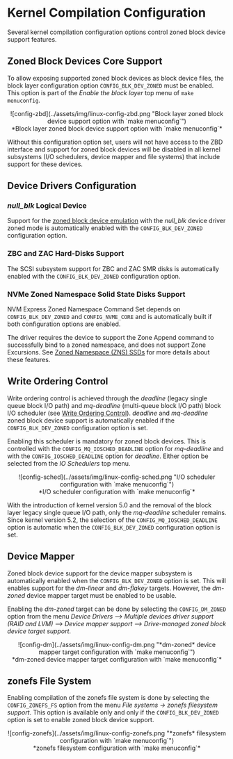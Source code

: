 # Kernel Compilation Configuration

Several kernel compilation configuration options control zoned block device
support features.

## Zoned Block Devices Core Support

To allow exposing supported zoned block devices as block device files, the block
layer configuration option `CONFIG_BLK_DEV_ZONED` must be enabled. This option
is part of the *Enable the block layer* top menu of `make menuconfig`.

<center>
![config-zbd](../assets/img/linux-config-zbd.png "Block layer zoned block device support option with `make menuconfig`")
<br>*Block layer zoned block device support option with `make menuconfig`*</br>
</center>

Without this configuration option set, users will not have access to the ZBD
interface and support for zoned block devices will be disabled in all kernel
subsystems (I/O schedulers, device mapper and file systems) that include support
for these devices.

## Device Drivers Configuration

### *null_blk* Logical Device

Support for the [zoned block device emulation](/getting-started/nullblk) with
the *null_blk* device driver zoned mode is automatically enabled with the
`CONFIG_BLK_DEV_ZONED` configuration option.

### ZBC and ZAC Hard-Disks Support

The SCSI subsystem support for ZBC and ZAC SMR disks is automatically enabled
with the `CONFIG_BLK_DEV_ZONED` configuration option.

### NVMe Zoned Namespace Solid State Disks Support

NVM Express Zoned Namespace Command Set depends on `CONFIG_BLK_DEV_ZONED` and
`CONFIG_NVME_CORE` and is automatically built if both configuration options are
enabled.

The driver requires the device to support the Zone Append command to
successfully bind to a zoned namespace, and does not support Zone Excursions.
See [Zoned Namespace (ZNS) SSDs](/introduction/zns) for more details about
these features.

## Write Ordering Control

Write ordering control is achieved through the *deadline* (legacy single queue
block I/O path) and *mq-deadline* (multi-queue block I/O path) block I/O
scheduler (see [Write Ordering Control](sched.md)). *deadline* and *mq-deadline*
zoned block device support is automatically enabled if the
`CONFIG_BLK_DEV_ZONED` configuration option is set.

Enabling this scheduler is mandatory for zoned block devices. This is
controlled with the `CONFIG_MQ_IOSCHED_DEADLINE` option for *mq-deadline* and
with the `CONFIG_IOSCHED_DEADLINE` option for *deadline*. Either option be
selected from the *IO Schedulers* top menu.

<center>
![config-sched](../assets/img/linux-config-sched.png "I/O scheduler configuration with `make menuconfig`")
<br>*I/O scheduler configuration with `make menuconfig`*</br>
</center>

With the introduction of kernel version 5.0 and the removal of the block layer
legacy single queue I/O path, only the *mq-deadline* scheduler remains. Since
kernel version 5.2, the selection of the `CONFIG_MQ_IOSCHED_DEADLINE` option is
automatic when the `CONFIG_BLK_DEV_ZONED` configuration option is set. 

## Device Mapper

Zoned block device support for the device mapper subsystem is automatically
enabled when the `CONFIG_BLK_DEV_ZONED` option is set. This will enables support
for the *dm-linear* and *dm-flakey* targets. However, the *dm-zoned*
device mapper target must be enabled to be usable.

Enabling the *dm-zoned* target can be done by selecting the `CONFIG_DM_ZONED`
option from the menu *Device Drivers --> Multiple devices driver support (RAID
and LVM) --> Device mapper support --> Drive-managed zoned block device target
support*.

<center>
![config-dm](../assets/img/linux-config-dm.png "*dm-zoned* device mapper target configuration with `make menuconfig`")
<br>*dm-zoned device mapper target configuration with `make menuconfig`*</br>
</center>

## zonefs File System

Enabling compilation of the zonefs file system is done by selecting the
`CONFIG_ZONEFS_FS` option from the menu *File systems -> zonefs filesystem
support*. This option is available only and only if the `CONFIG_BLK_DEV_ZONED`
option is set to enable zoned block device support.

<center>
![config-zonefs](../assets/img/linux-config-zonefs.png "*zonefs* filesystem configuration with `make menuconfig`")
<br>*zonefs filesystem configuration with `make menuconfig`*</br>
</center>
